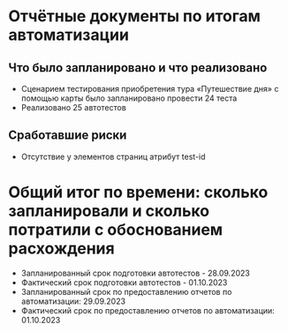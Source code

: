 # Отчётные документы по итогам автоматизации
## Что было запланировано и что реализовано
- Сценарием тестирования приобретения тура «Путешествие дня» с помощью карты было запланировано провести 24 теста
- Реализовано 25 автотестов

## Сработавшие риски
- Отсутствие у элементов страниц атрибут test-id

#  Общий итог по времени: сколько запланировали и сколько потратили с обоснованием расхождения

- Запланированный срок подготовки автотестов - 28.09.2023
- Фактический срок подготовки автотестов - 01.10.2023
- Запланированный срок по предоставлению отчетов по автоматизации: 29.09.2023
- Фактический срок по предоставлению отчетов по автоматизации: 01.10.2023
